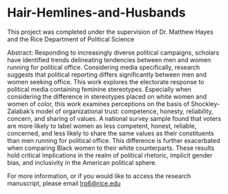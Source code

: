 # Hair-Hemlines-and-Husbands
This project was completed under the supervision of Dr. Matthew Hayes and the Rice Department of Political Science

Abstract: Responding to increasingly diverse political campaigns, scholars have identified trends delineating tendencies between men and women running for political office. Considering media specifically, research suggests that political reporting differs significantly between men and women seeking office. This work explores the electorate response to political media containing feminine stereotypes. Especially when considering the difference in stereotypes placed on white women and women of color, this work examines perceptions on the basis of Shockley-Zalabak’s model of organizational trust: competence, honesty, reliability, concern, and sharing of values. A national survey sample found that voters are more likely to label women as less competent, honest, reliable, concerned, and less likely to share the same values as their constituents than men running for political office. This difference is further exacerbated when comparing Black women to their white counterparts. These results hold critical implications in the realm of political rhetoric, implicit gender bias, and inclusivity in the American political sphere.

For more information, or if you would like to access the research manuscript, please email lrp6@rice.edu
